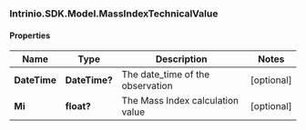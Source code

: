 ### Intrinio.SDK.Model.MassIndexTechnicalValue
#### Properties

Name | Type | Description | Notes
------------ | ------------- | ------------- | -------------
**DateTime** | **DateTime?** | The date_time of the observation | [optional] 
**Mi** | **float?** | The Mass Index calculation value | [optional] 

